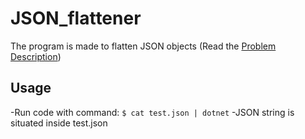 # JSON_flattener
The program is made to flatten JSON objects 
(Read the [Problem Description](https://gist.github.com/doug-ol/0c018e82c095cd3addcb1275999c966f))

## Usage
-Run code with command: `$ cat test.json | dotnet`
-JSON string is situated inside test.json 
